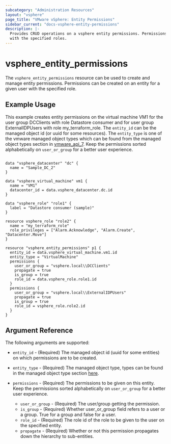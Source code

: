 ```yaml
---
subcategory: "Administration Resources"
layout: "vsphere"
page_title: "VMware vSphere: Entity Permissions"
sidebar_current: "docs-vsphere-entity-permissions"
description: |-
  Provides CRUD operations on a vsphere entity permissions. Permissions can be created on an entity for a given user 
  with the specified roles.
---
```


# vsphere\_entity\_permissions

The `vsphere_entity_permissions` resource can be used to create and manage entity permissions. 
Permissions can be created on an entity for a given user with the specified role.

## Example Usage

This example creates entity permissions on the virtual machine VM1 for the user group DCClients with role Datastore 
consumer and for user group ExternalIDPUsers with role my_terraform_role. The `entity_id` can be the managed object id
(or uuid for some resources). The `entity_type` is one of the vmware managed object types which can be found from the 
managed object types section in [vmware_api_7](https://code.vmware.com/apis/968/vsphere). Keep the permissions sorted
alphabetically on `user_or_group` for a better user experience.


```hcl

data "vsphere_datacenter" "dc" {
  name = "Sample_DC_2"
}

data "vsphere_virtual_machine" vm1 {
  name = "VM1"
  datacenter_id = data.vsphere_datacenter.dc.id
}

data "vsphere_role" "role1" {
  label = "Datastore consumer (sample)"
}

resource vsphere_role "role2" {
  name = "my_terraform_role"
  role_privileges = ["Alarm.Acknowledge", "Alarm.Create", "Datacenter.Move"]
}

resource "vsphere_entity_permissions" p1 {
  entity_id = data.vsphere_virtual_machine.vm1.id
  entity_type = "VirtualMachine"
  permissions {
    user_or_group = "vsphere.local\\DCClients"
    propagate = true
    is_group = true
    role_id = data.vsphere_role.role1.id
  }
  permissions {
    user_or_group = "vsphere.local\\ExternalIDPUsers"
    propagate = true
    is_group = true
    role_id = vsphere_role.role2.id
  }
}

```

## Argument Reference

The following arguments are supported:

* `entity_id`   - (Required) The managed object id (uuid for some entities) on which permissions are to be created.
* `entity_type` - (Required) The managed object type, types can be found in the managed object type section 
   [here](https://code.vmware.com/apis/968/vsphere).

* `permissions`     - (Required) The permissions to be given on this entity. Keep the permissions sorted
                       alphabetically on `user_or_group` for a better user experience.
  * `user_or_group` - (Required) The user/group getting the permission.
  * `is_group`      - (Required) Whether user_or_group field refers to a user or a group. True for a group and false for a user.
  * `role_id`       - (Required) The role id of the role to be given to the user on the specified entity.
  * `propagate`     - (Required) Whether or not this permission propagates down the hierarchy to sub-entities.

